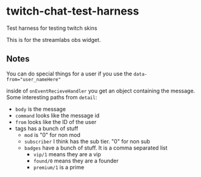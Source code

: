 # twitch-chat-test-harness
Test harness for testing twitch skins

This is for the streamlabs obs widget.

## Notes

You can do special things for a user if you use the `data-from="user_nameHere"`

inside of `onEventRecieveHandler` you get an object containing the message. Some interesting paths from `detail`:
* `body` is the message
* `command` looks like the message id
* `from` looks like the ID of the user
* tags has a bunch of stuff
  * `mod`  is "0" for non mod
  * `subscriber` I think has the sub tier. "0" for non sub
  * `badges` have a bunch of stuff. It is a comma separated list
    * `vip/1` means they are a vip
    * `found/0` means they are a founder
    * `premium/1` is a prime
